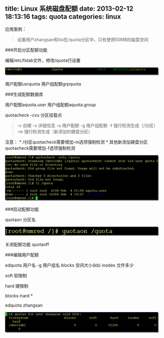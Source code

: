 title: Linux 系统磁盘配额
date: 2013-02-12 18:13:16
tags: quota
categories: linux
---

应用案例：

>设置用户zhangsan和lisi在/quota分区中，只有使用50MB的磁盘空间

###开启分区配额功能

编辑/etc/fstab文件，修改/quota行设置 

![linux-quota-001-012][linux-quota-001-012]

用户配额usrquota
用户组配额grpquota

###生成配额数据库

用户配额aquota.user 
用户组配额aquota.group

quotacheck -cvu 分区挂载点

>-c 创建
>-v 详细信息
>-u 用户配额
>-g 用户组配额
>-f 强行检测生成（/分区）
>-m 强行检测生成（新添加的硬盘分区）

注意：
\* /分区quotacheck需要增加-m选项强制检测
\* 其他新添加硬盘分区quotacheck需要增加-f选项强制检测

![linux-quota-002-012][linux-quota-002-012]
 
###启动配额功能

quotaon 分区名  

![linux-quota-003-012][linux-quota-003-012]

关闭配额功能
quotaoff

###编辑用户配额

edquota 用户名
        -g 用户组名
blocks 空间大小(kb)
inodes 文件多少

soft 软限制

hard 硬限制

blocks-hard *

edquota zhangsan 

![linux-quota-004-012][linux-quota-004-012]

[linux-quota-001-012]: /image/linux/linux-quota-001-012.png
[linux-quota-002-012]: /image/linux/linux-quota-002-012.png
[linux-quota-003-012]: /image/linux/linux-quota-003-012.png
[linux-quota-004-012]: /image/linux/linux-quota-004-012.png
